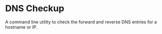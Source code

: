 # DNS Checkup
A command line utility to check the forward and reverse DNS entries for a hostname or IP.
